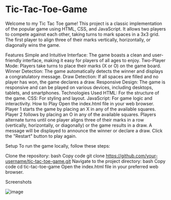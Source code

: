 # Tic-Tac-Toe-Game


Welcome to my Tic Tac Toe game! This project is a classic implementation of the popular game using HTML, CSS, and JavaScript. It allows two players to compete against each other, taking turns to mark spaces in a 3x3 grid. The first player to align three of their marks vertically, horizontally, or diagonally wins the game.

Features
Simple and Intuitive Interface: The game boasts a clean and user-friendly interface, making it easy for players of all ages to enjoy.
Two-Player Mode: Players take turns to place their marks (X or O) on the game board.
Winner Detection: The game automatically detects the winner and displays a congratulatory message.
Draw Detection: If all spaces are filled and no player has won, the game declares a draw.
Responsive Design: The game is responsive and can be played on various devices, including desktops, tablets, and smartphones.
Technologies Used
HTML: For the structure of the game.
CSS: For styling and layout.
JavaScript: For game logic and interactivity.
How to Play
Open the index.html file in your web browser.
Player 1 starts the game by placing an X in any of the available squares.
Player 2 follows by placing an O in any of the available squares.
Players alternate turns until one player aligns three of their marks in a row (vertically, horizontally, or diagonally) or the game results in a draw.
A message will be displayed to announce the winner or declare a draw.
Click the "Restart" button to play again.



Setup
To run the game locally, follow these steps:

Clone the repository:
bash
Copy code
git clone https://github.com/your-username/tic-tac-toe-game.git
Navigate to the project directory:
bash
Copy code
cd tic-tac-toe-game
Open the index.html file in your preferred web browser.


Screenshots

![image](https://github.com/user-attachments/assets/ebb93a64-19ec-4c60-86e7-408248fb7b9d)





